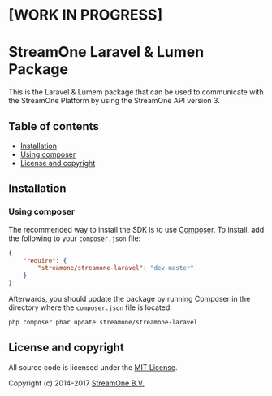 # [WORK IN PROGRESS]
# StreamOne Laravel & Lumen Package

This is the Laravel & Lumem package that can be used to communicate with the StreamOne Platform by using the StreamOne API version 3.

## Table of contents

* [Installation](#installation)
 * [Using composer](#using-composer)
* [License and copyright](#license-and-copyright)


## Installation

### Using composer

The recommended way to install the SDK is to use [Composer](http://getcomposer.org).
To install, add the following to your `composer.json` file:


```json
{
	"require": {
		"streamone/streamone-laravel": "dev-master"
	}
}
```

Afterwards, you should update the package by running Composer in the directory where the `composer.json` file is located:

```bash
php composer.phar update streamone/streamone-laravel
```

## License and copyright

All source code is licensed under the [MIT License](LICENSE).

Copyright (c) 2014-2017 [StreamOne B.V.](http://streamone.tv)